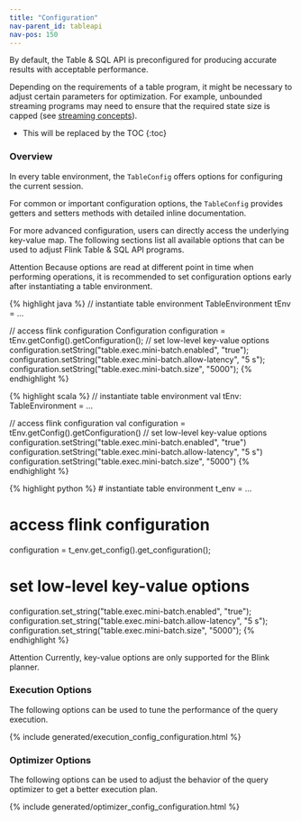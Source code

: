 ```yaml
---
title: "Configuration"
nav-parent_id: tableapi
nav-pos: 150
---
```

<!--
Licensed to the Apache Software Foundation (ASF) under one
or more contributor license agreements.  See the NOTICE file
distributed with this work for additional information
regarding copyright ownership.  The ASF licenses this file
to you under the Apache License, Version 2.0 (the
"License"); you may not use this file except in compliance
with the License.  You may obtain a copy of the License at

  http://www.apache.org/licenses/LICENSE-2.0

Unless required by applicable law or agreed to in writing,
software distributed under the License is distributed on an
"AS IS" BASIS, WITHOUT WARRANTIES OR CONDITIONS OF ANY
KIND, either express or implied.  See the License for the
specific language governing permissions and limitations
under the License.
-->

By default, the Table & SQL API is preconfigured for producing accurate results with acceptable
performance.

Depending on the requirements of a table program, it might be necessary to adjust
certain parameters for optimization. For example, unbounded streaming programs may need to ensure
that the required state size is capped (see [streaming concepts](./streaming/query_configuration.html)).

* This will be replaced by the TOC
{:toc}

### Overview

In every table environment, the `TableConfig` offers options for configuring the current session.

For common or important configuration options, the `TableConfig` provides getters and setters methods
with detailed inline documentation.

For more advanced configuration, users can directly access the underlying key-value map. The following
sections list all available options that can be used to adjust Flink Table & SQL API programs.

<span class="label label-danger">Attention</span> Because options are read at different point in time
when performing operations, it is recommended to set configuration options early after instantiating a
table environment.

<div class="codetabs" markdown="1">
<div data-lang="java" markdown="1">
{% highlight java %}
// instantiate table environment
TableEnvironment tEnv = ...

// access flink configuration
Configuration configuration = tEnv.getConfig().getConfiguration();
// set low-level key-value options
configuration.setString("table.exec.mini-batch.enabled", "true");
configuration.setString("table.exec.mini-batch.allow-latency", "5 s");
configuration.setString("table.exec.mini-batch.size", "5000");
{% endhighlight %}
</div>

<div data-lang="scala" markdown="1">
{% highlight scala %}
// instantiate table environment
val tEnv: TableEnvironment = ...

// access flink configuration
val configuration = tEnv.getConfig().getConfiguration()
// set low-level key-value options
configuration.setString("table.exec.mini-batch.enabled", "true")
configuration.setString("table.exec.mini-batch.allow-latency", "5 s")
configuration.setString("table.exec.mini-batch.size", "5000")
{% endhighlight %}
</div>

<div data-lang="python" markdown="1">
{% highlight python %}
# instantiate table environment
t_env = ...

# access flink configuration
configuration = t_env.get_config().get_configuration();
# set low-level key-value options
configuration.set_string("table.exec.mini-batch.enabled", "true");
configuration.set_string("table.exec.mini-batch.allow-latency", "5 s");
configuration.set_string("table.exec.mini-batch.size", "5000");
{% endhighlight %}
</div>
</div>

<span class="label label-danger">Attention</span> Currently, key-value options are only supported
for the Blink planner.

### Execution Options

The following options can be used to tune the performance of the query execution.

{% include generated/execution_config_configuration.html %}

### Optimizer Options

The following options can be used to adjust the behavior of the query optimizer to get a better execution plan.

{% include generated/optimizer_config_configuration.html %}
